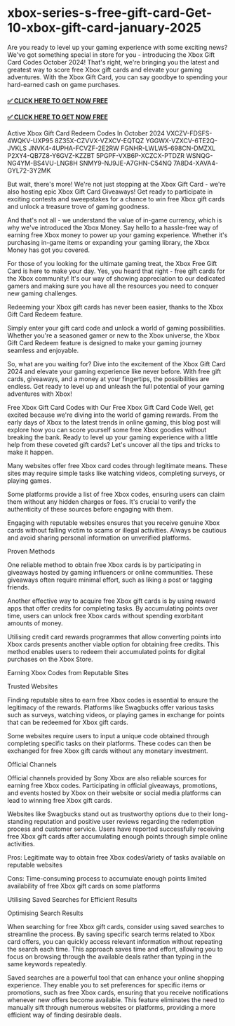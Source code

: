 # xbox-series-s-free-gift-card-Get-10-xbox-gift-card-january-2025
Are you ready to level up your gaming experience with some exciting news? We've got something special in store for you - introducing the Xbox Gift Card Codes October 2024! That's right, we're bringing you the latest and greatest way to score free Xbox gift cards and elevate your gaming adventures. With the Xbox Gift Card, you can say goodbye to spending your hard-earned cash on game purchases.


#### [✅ CLICK HERE TO GET NOW FREE](https://rahhat.xyz/allgift/)

#### [✅ CLICK HERE TO GET NOW FREE](https://rahhat.xyz/allgift/)

Active Xbox Gift Card Redeem Codes In October 2024
VXCZV-FDSFS-4WQKV-UXP95
8Z35X-CZVVX-VZXCV-EQTQZ
YGGWX-VZXCV-6TE2Q-JVKLS
JNVK4-4UPHA-FCVZF-2E2RW
FGNHR-LWLW5-698CN-DMZXL
P2XY4-QB7Z8-Y6GVZ-KZZBT
5PGPF-VXB6P-XCZCX-PTDZR
WSNQG-NG4YM-BS4VU-LNG8H
SNMY9-NJ9JE-A7GHN-C54NQ
7A8D4-XAVA4-GYL72-3Y2MK

But wait, there's more! We're not just stopping at the Xbox Gift Card - we're also hosting epic Xbox Gift Card Giveaways! Get ready to participate in exciting contests and sweepstakes for a chance to win free Xbox gift cards and unlock a treasure trove of gaming goodness.

And that's not all - we understand the value of in-game currency, which is why we've introduced the Xbox Money. Say hello to a hassle-free way of earning free Xbox money to power up your gaming experience. Whether it's purchasing in-game items or expanding your gaming library, the Xbox Money has got you covered.

For those of you looking for the ultimate gaming treat, the Xbox Free Gift Card is here to make your day. Yes, you heard that right - free gift cards for the Xbox community! It's our way of showing appreciation to our dedicated gamers and making sure you have all the resources you need to conquer new gaming challenges.

Redeeming your Xbox gift cards has never been easier, thanks to the Xbox Gift Card Redeem feature.

Simply enter your gift card code and unlock a world of gaming possibilities. Whether you're a seasoned gamer or new to the Xbox universe, the Xbox Gift Card Redeem feature is designed to make your gaming journey seamless and enjoyable.

So, what are you waiting for? Dive into the excitement of the Xbox Gift Card 2024 and elevate your gaming experience like never before. With free gift cards, giveaways, and a money at your fingertips, the possibilities are endless. Get ready to level up and unleash the full potential of your gaming adventures with Xbox!

Free Xbox Gift Card Codes with Our Free Xbox Gift Card Code Well, get excited because we're diving into the world of gaming rewards. From the early days of Xbox to the latest trends in online gaming, this blog post will explore how you can score yourself some free Xbox goodies without breaking the bank. Ready to level up your gaming experience with a little help from these coveted gift cards? Let's uncover all the tips and tricks to make it happen.

Many websites offer free Xbox card codes through legitimate means. These sites may require simple tasks like watching videos, completing surveys, or playing games.

Some platforms provide a list of free Xbox codes, ensuring users can claim them without any hidden charges or fees. It's crucial to verify the authenticity of these sources before engaging with them.

Engaging with reputable websites ensures that you receive genuine Xbox cards without falling victim to scams or illegal activities. Always be cautious and avoid sharing personal information on unverified platforms.

Proven Methods

One reliable method to obtain free Xbox cards is by participating in giveaways hosted by gaming influencers or online communities. These giveaways often require minimal effort, such as liking a post or tagging friends.

Another effective way to acquire free Xbox gift cards is by using reward apps that offer credits for completing tasks. By accumulating points over time, users can unlock free Xbox cards without spending exorbitant amounts of money.

Utilising credit card rewards programmes that allow converting points into Xbox cards presents another viable option for obtaining free credits. This method enables users to redeem their accumulated points for digital purchases on the Xbox Store.

Earning Xbox Codes from Reputable Sites

Trusted Websites

Finding reputable sites to earn free Xbox codes is essential to ensure the legitimacy of the rewards. Platforms like Swagbucks offer various tasks such as surveys, watching videos, or playing games in exchange for points that can be redeemed for Xbox gift cards.

Some websites require users to input a unique code obtained through completing specific tasks on their platforms. These codes can then be exchanged for free Xbox gift cards without any monetary investment.

Official Channels

Official channels provided by Sony Xbox are also reliable sources for earning free Xbox codes. Participating in official giveaways, promotions, and events hosted by Xbox on their website or social media platforms can lead to winning free Xbox gift cards.

Websites like Swagbucks stand out as trustworthy options due to their long-standing reputation and positive user reviews regarding the redemption process and customer service. Users have reported successfully receiving free Xbox gift cards after accumulating enough points through simple online activities.

Pros: Legitimate way to obtain free Xbox codesVariety of tasks available on reputable websites

Cons: Time-consuming process to accumulate enough points limited availability of free Xbox gift cards on some platforms

Utilising Saved Searches for Efficient Results

Optimising Search Results

When searching for free Xbox gift cards, consider using saved searches to streamline the process. By saving specific search terms related to Xbox card offers, you can quickly access relevant information without repeating the search each time. This approach saves time and effort, allowing you to focus on browsing through the available deals rather than typing in the same keywords repeatedly.

Saved searches are a powerful tool that can enhance your online shopping experience. They enable you to set preferences for specific items or promotions, such as free Xbox cards, ensuring that you receive notifications whenever new offers become available. This feature eliminates the need to manually sift through numerous websites or platforms, providing a more efficient way of finding desirable deals.
